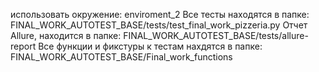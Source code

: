 использовать окружение: enviroment_2
Все тесты находятся в папке: FINAL_WORK_AUTOTEST_BASE/tests/test_final_work_pizzeria.py
Отчет Allure, находится в папке: FINAL_WORK_AUTOTEST_BASE/tests/allure-report
Все функции и фикстуры к тестам нахдятся в папке: FINAL_WORK_AUTOTEST_BASE/Final_work_functions
